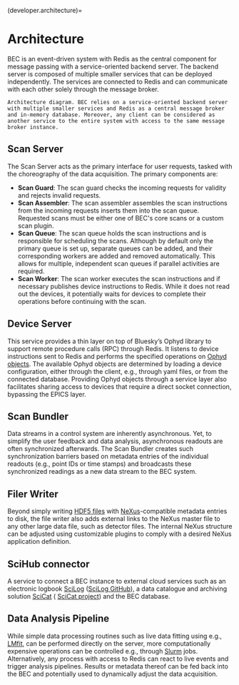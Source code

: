 (developer.architecture)= 
# Architecture

BEC is an event-driven system with Redis as the central component for message passing with a service-oriented backend server. The backend server is composed of multiple smaller services that can be deployed independently. The services are connected to Redis and can communicate with each other solely through the message broker.

```{figure} ../assets/bec_architecture.png
Architecture diagram. BEC relies on a service-oriented backend server with multiple smaller services and Redis as a central message broker and in-memory database. Moreover, any client can be considered as another service to the entire system with access to the same message broker instance. 
```

## Scan Server
The Scan Server acts as the primary interface for user requests, tasked with the choreography of the data acquisition. The primary components are:
* **Scan Guard**: 
The scan guard checks the incoming requests for validity and rejects invalid requests.
* **Scan Assembler**:
The scan assembler assembles the scan instructions from the incoming requests inserts them into the scan queue. Requested scans must be either one of BEC's core scans or a custom scan plugin. 
* **Scan Queue**:
The scan queue holds the scan instructions and is responsible for scheduling the scans. Although by default only the primary queue is set up, separate queues can be added, and their corresponding workers are added and removed automatically. This allows for multiple, independent scan queues if parallel activities are required.
* **Scan Worker**:
The scan worker executes the scan instructions and if necessary publishes device instructions to Redis. While it does not read out the devices, it potentially waits for devices to complete their operations before continuing with the scan.

## Device Server
This service provides a thin layer on top of Bluesky’s Ophyd library to support remote procedure calls (RPC) through Redis. 
It listens to device instructions sent to Redis and performs the specified operations on [Ophyd objects](#developer.ophyd). 
The available Ophyd objects are determined by loading a device configuration, either through the client, e.g., through yaml files, or from the connected database. 
Providing Ophyd objects through a service layer also facilitates sharing access to devices that require a direct socket connection, bypassing the EPICS layer. 

## Scan Bundler
Data streams in a control system are inherently asynchronous. 
Yet, to simplify the user feedback and data analysis, asynchronous readouts are often synchronized afterwards. 
The Scan Bundler creates such synchronization barriers based on metadata entries of the individual readouts (e.g., point IDs or time stamps) and broadcasts these synchronized readings as a new data stream to the BEC system. 

## Filer Writer
Beyond simply writing [HDF5 files](https://portal.hdfgroup.org/hdf5/develop/) with [NeXus](http://www.nexusformat.org)-compatible metadata entries to disk, the file writer also adds external links to the NeXus master file to any other large data file, such as detector files. 
The internal NeXus structure can be adjusted using customizable plugins to comply with a desired NeXus application definition. 

## SciHub connector
A service to connect a BEC instance to external cloud services such as an electronic logbook [SciLog](https://scilog.psi.ch) ([SciLog GitHub](https://github.com/paulscherrerinstitute/scilog)), a data catalogue and archiving solution [SciCat](https://discovery.psi.ch) ( [SciCat project](https://scicatproject.github.io)) and the BEC database. 

## Data Analysis Pipeline
While simple data processing routines such as live data fitting using e.g., [LMfit](https://lmfit.github.io/lmfit-py/), can be performed directly on the server, more computationally expensive operations can be controlled e.g., through [Slurm](https://slurm.schedmd.com) jobs. 
Alternatively, any process with access to Redis can react to live events and trigger analysis pipelines.
Results or metadata thereof can be fed back into the BEC and potentially used to dynamically adjust the data acquisition. 